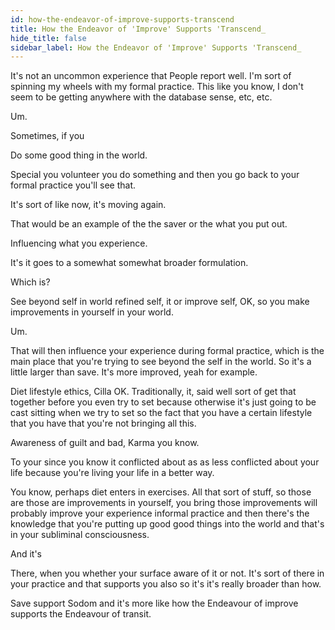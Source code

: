 ```yaml
---
id: how-the-endeavor-of-improve-supports-transcend
title: How the Endeavor of 'Improve' Supports 'Transcend_
hide_title: false
sidebar_label: How the Endeavor of 'Improve' Supports 'Transcend_
---
```

It's not an uncommon experience that People report well. I'm sort of spinning my wheels with my formal practice. This like you know, I don't seem to be getting anywhere with the database sense, etc, etc.

Um.

Sometimes, if you

Do some good thing in the world.

Special you volunteer you do something and then you go back to your formal practice you'll see that.

It's sort of like now, it's moving again.

That would be an example of the the saver or the what you put out.

Influencing what you experience.

It's it goes to a somewhat somewhat broader formulation.

Which is?

See beyond self in world refined self, it or improve self, OK, so you make improvements in yourself in your world.

Um.

That will then influence your experience during formal practice, which is the main place that you're trying to see beyond the self in the world. So it's a little larger than save. It's more improved, yeah for example.

Diet lifestyle ethics, Cilla OK. Traditionally, it, said well sort of get that together before you even try to set because otherwise it's just going to be cast sitting when we try to set so the fact that you have a certain lifestyle that you have that you're not bringing all this.

Awareness of guilt and bad, Karma you know.

To your since you know it conflicted about as as less conflicted about your life because you're living your life in a better way.

You know, perhaps diet enters in exercises. All that sort of stuff, so those are those are improvements in yourself, you bring those improvements will probably improve your experience informal practice and then there's the knowledge that you're putting up good good things into the world and that's in your subliminal consciousness.

And it's

There, when you whether your surface aware of it or not. It's sort of there in your practice and that supports you also so it's it's really broader than how.

Save support Sodom and it's more like how the Endeavour of improve supports the Endeavour of transit.

